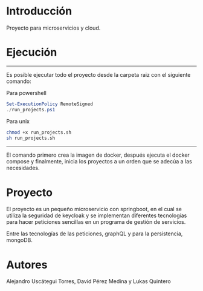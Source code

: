 # Introducción

Proyecto para microservicios y cloud.

# Ejecución

---
Es posible ejecutar todo el proyecto desde la carpeta raiz con el siguiente comando:

Para powershell
```ps1
Set-ExecutionPolicy RemoteSigned
./run_projects.ps1
```

Para unix
```sh
chmod +x run_projects.sh
sh run_projects.sh
```

---

El comando primero crea la imagen de docker, después ejecuta el docker compose y finalmente, inicia los proyectos a un orden que se adecúa a las necesidades.

# Proyecto

El proyecto es un pequeño microservicio con springboot, en el cual se utiliza la seguridad de keycloak y se implementan diferentes tecnologías para hacer peticiones sencillas en un programa de gestión de servicios.

Entre las tecnologías de las peticiones, graphQL y para la persistencia, mongoDB.

# Autores

Alejandro Uscátegui Torres, David Pérez Medina y Lukas Quintero
 
 
